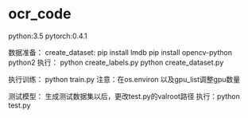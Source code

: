 # ocr_code
python:3.5
pytorch:0.4.1

数据准备：
create_dataset:
pip install lmdb
pip install opencv-python
python2
执行：
python create_labels.py
python create_dataset.py

执行训练：
python train.py
注意：在os.environ 以及gpu_list调整gpu数量

测试模型：
生成测试数据集以后，更改test.py的valroot路径
执行：python test.py
